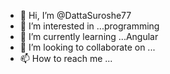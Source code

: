 - 👋 Hi, I’m @DattaSuroshe77
- 👀 I’m interested in ...programming 
- 🌱 I’m currently learning ...Angular
- 💞️ I’m looking to collaborate on ...
- 📫 How to reach me ...

<!---
DattaSuroshe77/DattaSuroshe77 is a ✨ special ✨ repository because its `README.md` (this file) appears on your GitHub profile.
You can click the Preview link to take a look at your changes.
--->
